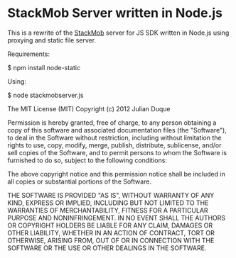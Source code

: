 # StackMob Server written in Node.js

This is a rewrite of the [StackMob](http://www.stackmob.com) server for JS SDK written in Node.js using proxying and static file server.

Requirements:

  $ npm install node-static

Using:

  $ node stackmobserver.js


The MIT License (MIT)
Copyright (c) 2012 Julian Duque

Permission is hereby granted, free of charge, to any person obtaining a copy of this software and associated documentation files (the "Software"), to deal in the Software without restriction, including without limitation the rights to use, copy, modify, merge, publish, distribute, sublicense, and/or sell copies of the Software, and to permit persons to whom the Software is furnished to do so, subject to the following conditions:

The above copyright notice and this permission notice shall be included in all copies or substantial portions of the Software.

THE SOFTWARE IS PROVIDED "AS IS", WITHOUT WARRANTY OF ANY KIND, EXPRESS OR IMPLIED, INCLUDING BUT NOT LIMITED TO THE WARRANTIES OF MERCHANTABILITY, FITNESS FOR A PARTICULAR PURPOSE AND NONINFRINGEMENT. IN NO EVENT SHALL THE AUTHORS OR COPYRIGHT HOLDERS BE LIABLE FOR ANY CLAIM, DAMAGES OR OTHER LIABILITY, WHETHER IN AN ACTION OF CONTRACT, TORT OR OTHERWISE, ARISING FROM, OUT OF OR IN CONNECTION WITH THE SOFTWARE OR THE USE OR OTHER DEALINGS IN THE SOFTWARE.
